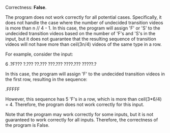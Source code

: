 Correctness: **False**.

The program does not work correctly for all potential cases. Specifically, it does not handle the case where the number of undecided transition videos is more than n // 4 - 1. In this case, the program will assign 'F' or 'S' to the undecided transition videos based on the number of 'F's and 'S's in the input, but it does not guarantee that the resulting sequence of transition videos will not have more than ceil(3n/4) videos of the same type in a row.

For example, consider the input:

6
.?F???
?.???
??.???
???.???
????.???
?????.?

In this case, the program will assign 'F' to the undecided transition videos in the first row, resulting in the sequence:

.FFFFF

However, this sequence has 5 'F's in a row, which is more than ceil(3*6/4) = 4. Therefore, the program does not work correctly for this input.

Note that the program may work correctly for some inputs, but it is not guaranteed to work correctly for all inputs. Therefore, the correctness of the program is False.
